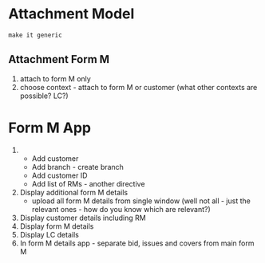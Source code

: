 # Attachment Model
    make it generic

## Attachment Form M
1. attach to form M only
2. choose context - attach to form M or customer (what other contexts are possible? LC?)


# Form M App
1.
    - Add customer
    - Add branch - create branch
    - Add customer ID
    - Add list of RMs - another directive
2. Display additional form M details
    - upload all form M details from single window
    (well not all - just the relevant ones - how do you know which are relevant?)
3. Display customer details including RM
4. Display form M details
5. Display LC details
6. In form M details app - separate bid, issues and covers from main form M
